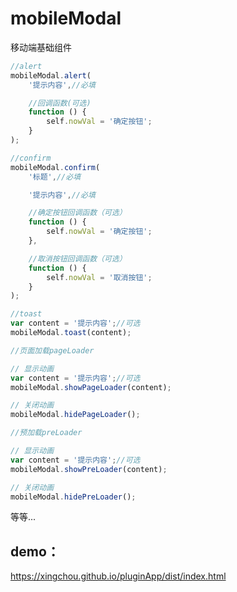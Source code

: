 # mobileModal
移动端基础组件


```javascript
//alert
mobileModal.alert(
    '提示内容',//必填

    //回调函数(可选)
    function () {
        self.nowVal = '确定按钮';
    }
);
```


```javascript
//confirm
mobileModal.confirm(
    '标题',//必填

    '提示内容',//必填

    //确定按钮回调函数（可选）
    function () {
        self.nowVal = '确定按钮';
    },

    //取消按钮回调函数（可选）
    function () {
        self.nowVal = '取消按钮';
    }
);
```


```javascript
//toast
var content = '提示内容';//可选
mobileModal.toast(content);
```


```javascript
//页面加载pageLoader

// 显示动画
var content = '提示内容';//可选
mobileModal.showPageLoader(content);

// 关闭动画
mobileModal.hidePageLoader();
```


```javascript
//预加载preLoader

// 显示动画
var content = '提示内容';//可选
mobileModal.showPreLoader(content);

// 关闭动画
mobileModal.hidePreLoader();
```


等等...

## demo：

https://xingchou.github.io/pluginApp/dist/index.html



